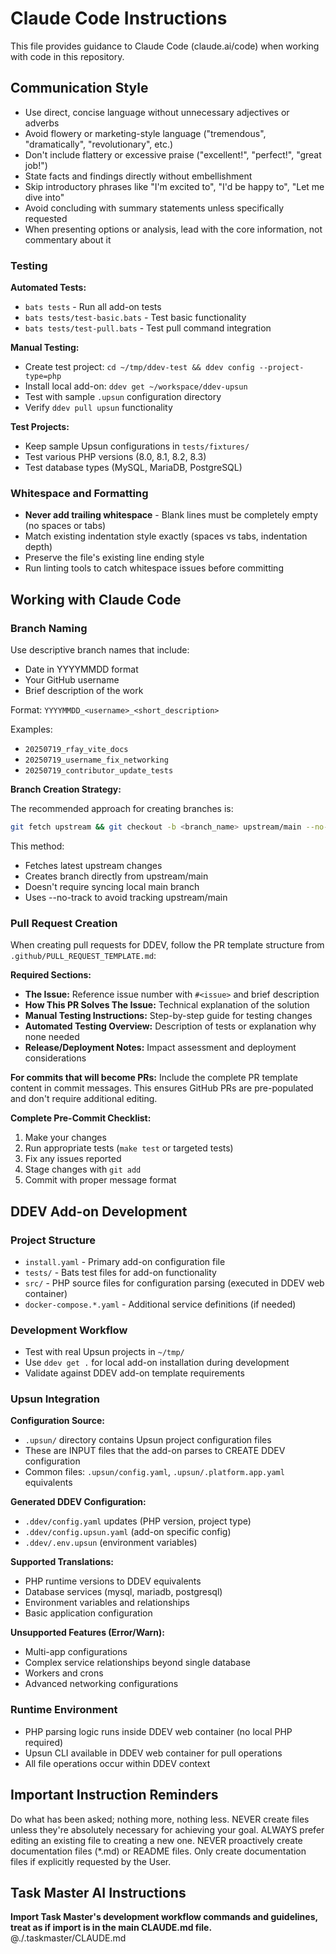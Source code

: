 # Claude Code Instructions

This file provides guidance to Claude Code (claude.ai/code) when working with code in this repository.

## Communication Style

- Use direct, concise language without unnecessary adjectives or adverbs
- Avoid flowery or marketing-style language ("tremendous", "dramatically", "revolutionary", etc.)
- Don't include flattery or excessive praise ("excellent!", "perfect!", "great job!")
- State facts and findings directly without embellishment
- Skip introductory phrases like "I'm excited to", "I'd be happy to", "Let me dive into"
- Avoid concluding with summary statements unless specifically requested
- When presenting options or analysis, lead with the core information, not commentary about it

### Testing

**Automated Tests:**
- `bats tests` - Run all add-on tests
- `bats tests/test-basic.bats` - Test basic functionality
- `bats tests/test-pull.bats` - Test pull command integration

**Manual Testing:**
- Create test project: `cd ~/tmp/ddev-test && ddev config --project-type=php`
- Install local add-on: `ddev get ~/workspace/ddev-upsun`
- Test with sample `.upsun` configuration directory
- Verify `ddev pull upsun` functionality

**Test Projects:**
- Keep sample Upsun configurations in `tests/fixtures/`
- Test various PHP versions (8.0, 8.1, 8.2, 8.3)
- Test database types (MySQL, MariaDB, PostgreSQL)

### Whitespace and Formatting

- **Never add trailing whitespace** - Blank lines must be completely empty (no spaces or tabs)
- Match existing indentation style exactly (spaces vs tabs, indentation depth)
- Preserve the file's existing line ending style
- Run linting tools to catch whitespace issues before committing

## Working with Claude Code

### Branch Naming

Use descriptive branch names that include:

- Date in YYYYMMDD format
- Your GitHub username
- Brief description of the work

Format: `YYYYMMDD_<username>_<short_description>`

Examples:

- `20250719_rfay_vite_docs`
- `20250719_username_fix_networking`
- `20250719_contributor_update_tests`

**Branch Creation Strategy:**

The recommended approach for creating branches is:

```bash
git fetch upstream && git checkout -b <branch_name> upstream/main --no-track
```

This method:

- Fetches latest upstream changes
- Creates branch directly from upstream/main
- Doesn't require syncing local main branch
- Uses --no-track to avoid tracking upstream/main

### Pull Request Creation

When creating pull requests for DDEV, follow the PR template structure from `.github/PULL_REQUEST_TEMPLATE.md`:

**Required Sections:**

- **The Issue:** Reference issue number with `#<issue>` and brief description
- **How This PR Solves The Issue:** Technical explanation of the solution
- **Manual Testing Instructions:** Step-by-step guide for testing changes
- **Automated Testing Overview:** Description of tests or explanation why none needed
- **Release/Deployment Notes:** Impact assessment and deployment considerations

**For commits that will become PRs:** Include the complete PR template content in commit messages. This ensures GitHub PRs are pre-populated and don't require additional editing.

**Complete Pre-Commit Checklist:**

1. Make your changes
2. Run appropriate tests (`make test` or targeted tests)
3. Fix any issues reported
4. Stage changes with `git add`
5. Commit with proper message format

## DDEV Add-on Development

### Project Structure
- `install.yaml` - Primary add-on configuration file
- `tests/` - Bats test files for add-on functionality
- `src/` - PHP source files for configuration parsing (executed in DDEV web container)
- `docker-compose.*.yaml` - Additional service definitions (if needed)

### Development Workflow
- Test with real Upsun projects in `~/tmp/`
- Use `ddev get .` for local add-on installation during development
- Validate against DDEV add-on template requirements

### Upsun Integration

**Configuration Source:**
- `.upsun/` directory contains Upsun project configuration files
- These are INPUT files that the add-on parses to CREATE DDEV configuration
- Common files: `.upsun/config.yaml`, `.upsun/.platform.app.yaml` equivalents

**Generated DDEV Configuration:**
- `.ddev/config.yaml` updates (PHP version, project type)
- `.ddev/config.upsun.yaml` (add-on specific config)
- `.ddev/.env.upsun` (environment variables)

**Supported Translations:**
- PHP runtime versions to DDEV equivalents
- Database services (mysql, mariadb, postgresql)
- Environment variables and relationships
- Basic application configuration

**Unsupported Features (Error/Warn):**
- Multi-app configurations
- Complex service relationships beyond single database
- Workers and crons
- Advanced networking configurations

### Runtime Environment
- PHP parsing logic runs inside DDEV web container (no local PHP required)
- Upsun CLI available in DDEV web container for pull operations
- All file operations occur within DDEV context

## Important Instruction Reminders

Do what has been asked; nothing more, nothing less.
NEVER create files unless they're absolutely necessary for achieving your goal.
ALWAYS prefer editing an existing file to creating a new one.
NEVER proactively create documentation files (*.md) or README files. Only create documentation files if explicitly requested by the User.

## Task Master AI Instructions
**Import Task Master's development workflow commands and guidelines, treat as if import is in the main CLAUDE.md file.**
@./.taskmaster/CLAUDE.md
